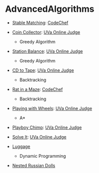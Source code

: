 # AdvancedAlgorithms

* [Stable Matching](StableMatching.cpp): [CodeChef](https://www.codechef.com/problems/STABLEMP) 

* [Coin Collector](CoinCollector.cpp): [UVa Online Judge](https://onlinejudge.org/index.php?option=com_onlinejudge&Itemid=8&page=show_problem&problem=2231)
  - Greedy Algorithm
  
* [Station Balance](StationBalance.cpp): [UVa Online Judge](https://onlinejudge.org/index.php?option=onlinejudge&Itemid=8&page=show_problem&problem=351)
  - Greedy Algorithm
  
* [CD to Tape](CDtoTape2.cpp): [UVa Online Judge](https://onlinejudge.org/index.php?option=onlinejudge&page=show_problem&problem=565)
  - Backtracking
  
* [Rat in a Maze](RatinaMaze.cpp): [CodeChef](https://www.codechef.com/problems/BPHC03)
  - Backtracking
  
* [Playing with Wheels](Wheels.cpp): [UVa Online Judge](https://onlinejudge.org/index.php?option=com_onlinejudge&Itemid=8&category=37&page=show_problem&problem=1008)
  - A*

* [Playboy Chimp](PlayboyChimp.cpp): [UVa Online Judge](https://onlinejudge.org/index.php?option=com_onlinejudge&Itemid=8&page=show_problem&problem=1552)

* [Solve It](SolveIt.cpp): [UVa Online Judge](https://onlinejudge.org/index.php?option=onlinejudge&page=show_problem&problem=1282)
* [Luggage](Luggage.cpp)
  - Dynamic Programming
* [Nested Russian Dolls](NestedDolls.cpp)
